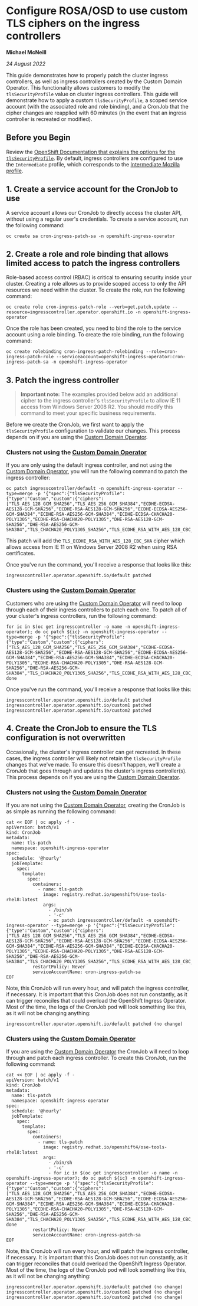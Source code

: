# Configure ROSA/OSD to use custom TLS ciphers on the ingress controllers #

**Michael McNeill**

*24 August 2022*

This guide demonstrates how to properly patch the cluster ingress controllers, as well as ingress controllers created by the Custom Domain Operator. This functionality allows customers to modify the `tlsSecurityProfile` value on cluster ingress controllers. This guide will demonstrate how to apply a custom `tlsSecurityProfile`, a scoped service account (with the associated role and role binding), and a CronJob that the cipher changes are reapplied with 60 minutes (in the event that an ingress controller is recreated or modified).

## Before you Begin

Review the [OpenShift Documentation that explains the options for the `tlsSecurityProfile`](https://docs.openshift.com/container-platform/4.11/networking/ingress-operator.html#configuring-ingress-controller-tls). By default, ingress controllers are configured to use the `Intermediate` profile, which corresponds to the [Intermediate Mozilla profile](https://wiki.mozilla.org/Security/Server_Side_TLS#Intermediate_compatibility_.28recommended.29).

## 1. Create a service account for the CronJob to use

A service account allows our CronJob to directly access the cluster API, without using a regular user's credentials. To create a service account, run the following command:

```
oc create sa cron-ingress-patch-sa -n openshift-ingress-operator
```

## 2. Create a role and role binding that allows limited access to patch the ingress controllers

Role-based access control (RBAC) is critical to ensuring security inside your cluster. Creating a role allows us to provide scoped access to only the API resources we need within the cluster. To create the role, run the following command:

```
oc create role cron-ingress-patch-role --verb=get,patch,update --resource=ingresscontroller.operator.openshift.io -n openshift-ingress-operator
```

Once the role has been created, you need to bind the role to the service account using a role binding. To create the role binding, run the following command:

```
oc create rolebinding cron-ingress-patch-rolebinding --role=cron-ingress-patch-role --serviceaccount=openshift-ingress-operator:cron-ingress-patch-sa -n openshift-ingress-operator
```

## 3. Patch the ingress controller

> **Important note:** The examples provided below add an additional cipher to the ingress controller's `tlsSecurityProfile` to allow IE 11 access from Windows Server 2008 R2. You should modify this command to meet your specific business requirements. 

Before we create the CronJob, we first want to apply the `tlsSecurityProfile` configuration to validate our changes. This process depends on if you are using the [Custom Domain Operator](https://docs.openshift.com/rosa/applications/deployments/osd-config-custom-domains-applications.html). 

### Clusters not using the [Custom Domain Operator](https://docs.openshift.com/rosa/applications/deployments/osd-config-custom-domains-applications.html)

If you are only using the default ingress controller, and not using the [Custom Domain Operator](https://docs.openshift.com/rosa/applications/deployments/osd-config-custom-domains-applications.html), you will run the following command to patch the ingress controller:

```
oc patch ingresscontroller/default -n openshift-ingress-operator --type=merge -p '{"spec":{"tlsSecurityProfile":{"type":"Custom","custom":{"ciphers":["TLS_AES_128_GCM_SHA256","TLS_AES_256_GCM_SHA384","ECDHE-ECDSA-AES128-GCM-SHA256","ECDHE-RSA-AES128-GCM-SHA256","ECDHE-ECDSA-AES256-GCM-SHA384","ECDHE-RSA-AES256-GCM-SHA384","ECDHE-ECDSA-CHACHA20-POLY1305","ECDHE-RSA-CHACHA20-POLY1305","DHE-RSA-AES128-GCM-SHA256","DHE-RSA-AES256-GCM-SHA384","TLS_CHACHA20_POLY1305_SHA256","TLS_ECDHE_RSA_WITH_AES_128_CBC_SHA"],"minTLSVersion":"VersionTLS12"}}}}'
```

This patch will add the `TLS_ECDHE_RSA_WITH_AES_128_CBC_SHA` cipher which allows access from IE 11 on Windows Server 2008 R2 when using RSA certificates. 

Once you've run the command, you'll receive a response that looks like this:

```
ingresscontroller.operator.openshift.io/default patched
```

### Clusters using the [Custom Domain Operator](https://docs.openshift.com/rosa/applications/deployments/osd-config-custom-domains-applications.html)

Customers who are using the [Custom Domain Operator](https://docs.openshift.com/rosa/applications/deployments/osd-config-custom-domains-applications.html) will need to loop through each of their ingress controllers to patch each one. To patch all of your cluster's ingress controllers, run the following command:

```
for ic in $(oc get ingresscontroller -o name -n openshift-ingress-operator); do oc patch ${ic} -n openshift-ingress-operator --type=merge -p '{"spec":{"tlsSecurityProfile":{"type":"Custom","custom":{"ciphers":["TLS_AES_128_GCM_SHA256","TLS_AES_256_GCM_SHA384","ECDHE-ECDSA-AES128-GCM-SHA256","ECDHE-RSA-AES128-GCM-SHA256","ECDHE-ECDSA-AES256-GCM-SHA384","ECDHE-RSA-AES256-GCM-SHA384","ECDHE-ECDSA-CHACHA20-POLY1305","ECDHE-RSA-CHACHA20-POLY1305","DHE-RSA-AES128-GCM-SHA256","DHE-RSA-AES256-GCM-SHA384","TLS_CHACHA20_POLY1305_SHA256","TLS_ECDHE_RSA_WITH_AES_128_CBC_SHA"],"minTLSVersion":"VersionTLS12"}}}}'; done
```

Once you've run the command, you'll receive a response that looks like this:

```
ingresscontroller.operator.openshift.io/default patched
ingresscontroller.operator.openshift.io/custom1 patched
ingresscontroller.operator.openshift.io/custom2 patched
```

## 4. Create the CronJob to ensure the TLS configuration is not overwritten

Occasionally, the cluster's ingress controller can get recreated. In these cases, the ingress controller will likely not retain the `tlsSecurityProfile` changes that we've made. To ensure this doesn't happen, we'll create a CronJob that goes through and updates the cluster's ingress controller(s). This process depends on if you are using the [Custom Domain Operator](https://docs.openshift.com/rosa/applications/deployments/osd-config-custom-domains-applications.html).

### Clusters not using the [Custom Domain Operator](https://docs.openshift.com/rosa/applications/deployments/osd-config-custom-domains-applications.html)

If you are not using the [Custom Domain Operator](https://docs.openshift.com/rosa/applications/deployments/osd-config-custom-domains-applications.html), creating the CronJob is as simple as running the following command:

```
cat << EOF | oc apply -f -
apiVersion: batch/v1
kind: CronJob
metadata:
  name: tls-patch
  namespace: openshift-ingress-operator
spec:
  schedule: '@hourly'
  jobTemplate:
    spec:
      template:
        spec:
          containers:
            - name: tls-patch
              image: registry.redhat.io/openshift4/ose-tools-rhel8:latest
              args:
                - /bin/sh
                - '-c'
                - oc patch ingresscontroller/default -n openshift-ingress-operator --type=merge -p '{"spec":{"tlsSecurityProfile":{"type":"Custom","custom":{"ciphers":["TLS_AES_128_GCM_SHA256","TLS_AES_256_GCM_SHA384","ECDHE-ECDSA-AES128-GCM-SHA256","ECDHE-RSA-AES128-GCM-SHA256","ECDHE-ECDSA-AES256-GCM-SHA384","ECDHE-RSA-AES256-GCM-SHA384","ECDHE-ECDSA-CHACHA20-POLY1305","ECDHE-RSA-CHACHA20-POLY1305","DHE-RSA-AES128-GCM-SHA256","DHE-RSA-AES256-GCM-SHA384","TLS_CHACHA20_POLY1305_SHA256","TLS_ECDHE_RSA_WITH_AES_128_CBC_SHA"],"minTLSVersion":"VersionTLS12"}}}}'
          restartPolicy: Never
          serviceAccountName: cron-ingress-patch-sa
EOF
```

Note, this CronJob will run every hour, and will patch the ingress controller, if necessary. It is important that this CronJob does not run constantly, as it can trigger reconciles that could overload the OpenShift Ingress Operator. Most of the time, the logs of the CronJob pod will look something like this, as it will not be changing anything:

```
ingresscontroller.operator.openshift.io/default patched (no change)
```

### Clusters using the [Custom Domain Operator](https://docs.openshift.com/rosa/applications/deployments/osd-config-custom-domains-applications.html)

If you are using the [Custom Domain Operator](https://docs.openshift.com/rosa/applications/deployments/osd-config-custom-domains-applications.html) the CronJob will need to loop through and patch each ingress controller. To create this CronJob, run the following command:

```
cat << EOF | oc apply -f -
apiVersion: batch/v1
kind: CronJob
metadata:
  name: tls-patch
  namespace: openshift-ingress-operator
spec:
  schedule: '@hourly'
  jobTemplate:
    spec:
      template:
        spec:
          containers:
            - name: tls-patch
              image: registry.redhat.io/openshift4/ose-tools-rhel8:latest
              args:
                - /bin/sh
                - '-c'
                - for ic in $(oc get ingresscontroller -o name -n openshift-ingress-operator); do oc patch ${ic} -n openshift-ingress-operator --type=merge -p '{"spec":{"tlsSecurityProfile":{"type":"Custom","custom":{"ciphers":["TLS_AES_128_GCM_SHA256","TLS_AES_256_GCM_SHA384","ECDHE-ECDSA-AES128-GCM-SHA256","ECDHE-RSA-AES128-GCM-SHA256","ECDHE-ECDSA-AES256-GCM-SHA384","ECDHE-RSA-AES256-GCM-SHA384","ECDHE-ECDSA-CHACHA20-POLY1305","ECDHE-RSA-CHACHA20-POLY1305","DHE-RSA-AES128-GCM-SHA256","DHE-RSA-AES256-GCM-SHA384","TLS_CHACHA20_POLY1305_SHA256","TLS_ECDHE_RSA_WITH_AES_128_CBC_SHA"],"minTLSVersion":"VersionTLS12"}}}}'; done
          restartPolicy: Never
          serviceAccountName: cron-ingress-patch-sa
EOF
```

Note, this CronJob will run every hour, and will patch the ingress controller, if necessary. It is important that this CronJob does not run constantly, as it can trigger reconciles that could overload the OpenShift Ingress Operator. Most of the time, the logs of the CronJob pod will look something like this, as it will not be changing anything:

```
ingresscontroller.operator.openshift.io/default patched (no change)
ingresscontroller.operator.openshift.io/custom1 patched (no change)
ingresscontroller.operator.openshift.io/custom2 patched (no change)
``` 
